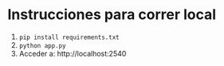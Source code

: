 # Instrucciones para correr local
1. `pip install requirements.txt`
2. `python app.py`
3. Acceder a: http://localhost:2540
